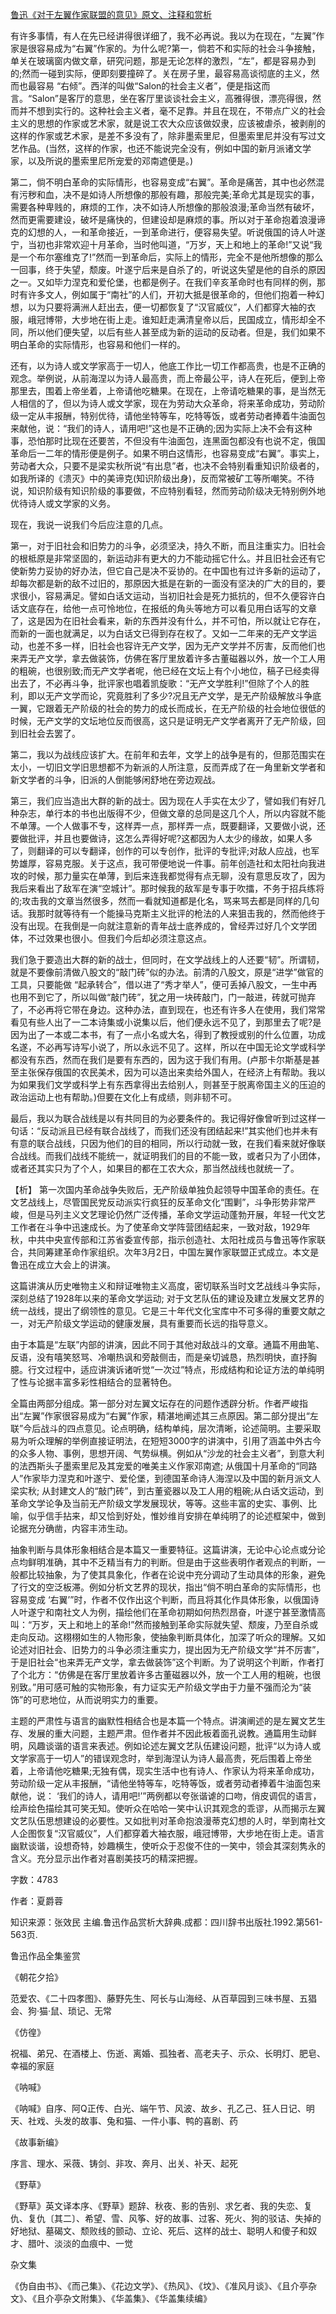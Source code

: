 [鲁迅《对于左翼作家联盟的意见》原文、注释和赏析](https://www.vrrw.net/wx/9627.html)

有许多事情，有人在先已经讲得很详细了，我不必再说。我以为在现在，“左翼”作家是很容易成为“右翼”作家的。为什么呢?第一，倘若不和实际的社会斗争接触，单关在玻璃窗内做文章，研究问题，那是无论怎样的激烈，“左”，都是容易办到的;然而一碰到实际，便即刻要撞碎了。关在房子里，最容易高谈彻底的主义，然而也最容易 “右倾”。西洋的叫做“Salon的社会主义者”，便是指这而言。“Salon”是客厅的意思，坐在客厅里谈谈社会主义，高雅得很，漂亮得很，然而并不想到实行的。这种社会主义者，毫不足靠。并且在现在，不带点广义的社会主义的思想的作家或艺术家，就是说工农大众应该做奴隶，应该被虐杀，被剥削的这样的作家或艺术家，是差不多没有了，除非墨索里尼，但墨索里尼并没有写过文艺作品。(当然，这样的作家，也还不能说完全没有，例如中国的新月派诸文学家，以及所说的墨索里尼所宠爱的邓南遮便是。)

第二，倘不明白革命的实际情形，也容易变成“右翼”。革命是痛苦，其中也必然混有污秽和血，决不是如诗人所想像的那般有趣，那般完美;革命尤其是现实的事，需要各种卑贱的，麻烦的工作，决不如诗人所想像的那般浪漫;革命当然有破坏，然而更需要建设，破坏是痛快的，但建设却是麻烦的事。所以对于革命抱着浪漫谛克的幻想的人，一和革命接近，一到革命进行，便容易失望。听说俄国的诗人叶遂宁，当初也非常欢迎十月革命，当时他叫道，“万岁，天上和地上的革命!”又说“我是一个布尔塞维克了!”然而一到革命后，实际上的情形，完全不是他所想像的那么一回事，终于失望，颓废。叶遂宁后来是自杀了的，听说这失望是他的自杀的原因之一。又如毕力涅克和爱伦堡，也都是例子。在我们辛亥革命时也有同样的例，那时有许多文人，例如属于“南社”的人们，开初大抵是很革命的，但他们抱着一种幻想，以为只要将满洲人赶出去，便一切都恢复了“汉官威仪”，人们都穿大袖的衣服，峨冠博带，大步地在街上走。谁知赶走满清皇帝以后，民国成立，情形却全不同，所以他们便失望，以后有些人甚至成为新的运动的反动者。但是，我们如果不明白革命的实际情形，也容易和他们一样的。

还有，以为诗人或文学家高于一切人，他底工作比一切工作都高贵，也是不正确的观念。举例说，从前海涅以为诗人最高贵，而上帝最公平，诗人在死后，便到上帝那里去，围着上帝坐着，上帝请他吃糖果。在现在，上帝请吃糖果的事，是当然无人相信的了，但以为诗人或文学家，现在为劳动大众革命，将来革命成功，劳动阶级一定从丰报酬，特别优待，请他坐特等车，吃特等饭，或者劳动者捧着牛油面包来献他，说：“我们的诗人，请用吧!”这也是不正确的;因为实际上决不会有这种事，恐怕那时比现在还要苦，不但没有牛油面包，连黑面包都没有也说不定，俄国革命后一二年的情形便是例子。如果不明白这情形，也容易变成“右翼”。事实上，劳动者大众，只要不是梁实秋所说“有出息”者，也决不会特别看重知识阶级者的，如我所译的《溃灭》中的美谛克(知识阶级出身)，反而常被矿工等所嘲笑。不待说，知识阶级有知识阶级的事要做，不应特别看轻，然而劳动阶级决无特别例外地优待诗人或文学家的义务。

现在，我说一说我们今后应注意的几点。

第一，对于旧社会和旧势力的斗争，必须坚决，持久不断，而且注重实力。旧社会的根柢原是非常坚固的，新运动非有更大的力不能动摇它什么。并且旧社会还有它使新势力妥协的好办法，但它自己是决不妥协的。在中国也有过许多新的运动了，却每次都是新的敌不过旧的，那原因大抵是在新的一面没有坚决的广大的目的，要求很小，容易满足。譬如白话文运动，当初旧社会是死力抵抗的，但不久便容许白话文底存在，给他一点可怜地位，在报纸的角头等地方可以看见用白话写的文章了，这是因为在旧社会看来，新的东西并没有什么，并不可怕，所以就让它存在，而新的一面也就满足，以为白话文已得到存在权了。又如一二年来的无产文学运动，也差不多一样，旧社会也容许无产文学，因为无产文学并不厉害，反而他们也来弄无产文学，拿去做装饰，仿佛在客厅里放着许多古董磁器以外，放一个工人用的粗碗，也很别致;而无产文学者呢，他已经在文坛上有个小地位，稿子已经卖得出去了，不必再斗争，批评家也唱着凯旋歌：“无产文学胜利!”但除了个人的胜利，即以无产文学而论，究竟胜利了多少?况且无产文学，是无产阶级解放斗争底一翼，它跟着无产阶级的社会的势力的成长而成长，在无产阶级的社会地位很低的时候，无产文学的文坛地位反而很高，这只是证明无产文学者离开了无产阶级，回到旧社会去罢了。

第二，我以为战线应该扩大。在前年和去年，文学上的战争是有的，但那范围实在太小，一切旧文学旧思想都不为新派的人所注意，反而弄成了在一角里新文学者和新文学者的斗争，旧派的人倒能够闲舒地在旁边观战。

第三，我们应当造出大群的新的战士。因为现在人手实在太少了，譬如我们有好几种杂志，单行本的书也出版得不少，但做文章的总同是这几个人，所以内容就不能不单薄。一个人做事不专，这样弄一点，那样弄一点，既要翻译，又要做小说，还要做批评，并且也要做诗，这怎么弄得好呢?这都因为人太少的缘故，如果人多了，则翻译的可以专翻译，创作的可以专创作，批评的专批评;对敌人应战，也军势雄厚，容易克服。关于这点，我可带便地说一件事。前年创造社和太阳社向我进攻的时候，那力量实在单薄，到后来连我都觉得有点无聊，没有意思反攻了，因为我后来看出了敌军在演“空城计”。那时候我的敌军是专事于吹擂，不务于招兵练将的;攻击我的文章当然很多，然而一看就知道都是化名，骂来骂去都是同样的几句话。我那时就等待有一个能操马克斯主义批评的枪法的人来狙击我的，然而他终于没有出现。在我倒是一向就注意新的青年战士底养成的，曾经弄过好几个文学团体，不过效果也很小。但我们今后却必须注意这点。

我们急于要造出大群的新的战士，但同时，在文学战线上的人还要“韧”。所谓韧，就是不要像前清做八股文的“敲门砖”似的办法。前清的八股文，原是“进学”做官的工具，只要能做 “起承转合”，借以进了“秀才举人”，便可丢掉八股文，一生中再也用不到它了，所以叫做“敲门砖”，犹之用一块砖敲门，门一敲进，砖就可抛弃了，不必再将它带在身边。这种办法，直到现在，也还有许多人在使用，我们常常看见有些人出了一二本诗集或小说集以后，他们便永远不见了，到那里去了呢?是因为出了一本或二本书，有了一点小名或大名，得到了教授或别的什么位置，功成名遂，不必再写诗写小说了，所以永远不见了。这样，所以在中国无论文学或科学都没有东西，然而在我们是要有东西的，因为这于我们有用。(卢那卡尔斯基是甚至主张保存俄国的农民美术，因为可以造出来卖给外国人，在经济上有帮助。我以为如果我们文学或科学上有东西拿得出去给别人，则甚至于脱离帝国主义的压迫的政治运动上也有帮助。)但要在文化上有成绩，则非韧不可。

最后，我以为联合战线是以有共同目的为必要条件的。我记得好像曾听到过这样一句话：“反动派且已经有联合战线了，而我们还没有团结起来!”其实他们也并未有有意的联合战线，只因为他们的目的相同，所以行动就一致，在我们看来就好像联合战线。而我们战线不能统一，就证明我们的目的不能一致，或者只为了小团体，或者还其实只为了个人，如果目的都在工农大众，那当然战线也就统一了。



【析】 第一次国内革命战争失败后，无产阶级单独负起领导中国革命的责任。在文艺战线上，尽管国民党反动派实行疯狂的反革命文化“围剿”，斗争形势非常严峻，但是马列主义文艺理论仍然广泛传播，革命文学运动蓬勃开展，年轻一代文艺工作者在斗争中迅速成长。为了使革命文学阵营团结起来，一致对敌，1929年秋，中共中央宣传部和江苏省委宣传部，指示创造社、太阳社成员与鲁迅等作家联合，共同筹建革命作家组织。次年3月2日，中国左翼作家联盟正式成立。本文是鲁迅在成立大会上的讲演。

这篇讲演从历史唯物主义和辩证唯物主义高度，密切联系当时文艺战线斗争实际，深刻总结了1928年以来的革命文学运动; 对于文艺队伍的建设及建立发展文艺界的统一战线，提出了纲领性的意见。它是三十年代文化宝库中不可多得的重要文献之一，对无产阶级文学运动的健康发展，具有重要而长远的指导意义。

由于本篇是“左联”内部的讲演，因此不同于其他对敌战斗的文章。通篇不用曲笔、反语，没有嘻笑怒骂、冷嘲热讽和旁敲侧击，而是亲切诚恳，热烈明快，直抒胸臆。行文过程中，适应讲演诉诸听觉“一次过”特点，形成结构和论证方法的单纯明了性与论据丰富多彩性相结合的显著特色。

全篇由两部分组成。第一部分对左翼文坛存在的问题作透辟分析。作者严峻指出“左翼”作家很容易成为“右翼”作家，精湛地阐述其三点原因。第二部分提出“左联”今后战斗的四点意见。论点明确，结构单纯，层次清晰，论述简明。主要采取易为听众理解的举例直接证明法，在短短3000字的讲演中，引用了涵盖中外古今的众多人物、事例，思想开阔、气势纵横。例如从“沙龙的社会主义者”，到意大利的法西斯头子墨索里尼及其宠爱的唯美主义作家邓南遮; 从俄国十月革命的“同路人”作家毕力涅克和叶遂宁、爱伦堡，到德国革命诗人海涅以及中国的新月派文人梁实秋; 从封建文人的“敲门砖”，到古董瓷器以及工人用的粗碗;从白话文运动，到革命文学论争及当前无产阶级文学发展现状，等等。这些丰富的史实、事例、比喻，似乎信手拈来，却又恰到好处，惟妙维肖安排在单纯明了的论述框架中，做到论据充分确凿，内容丰沛生动。

抽象判断与具体形象相结合是本篇又一重要特征。这篇讲演，无论中心论点或分论点均鲜明准确，其中不乏精当有力的判断。但是由于这些表明作者观点的判断，一般都比较抽象，为了使其具象化，作者在论说中充分调动了生动具体的形象，避免了行文的空泛板滞。例如分析文艺界的现状，指出“倘不明白革命的实际情形，也容易变成 ‘右翼’”时，作者不仅作出这个判断，而且将其化作具体形象，以俄国诗人叶遂宁和南社文人为例，描绘他们在革命初期如何热烈昂奋，叶遂宁甚至激情高叫：“万岁，天上和地上的革命!”然而接触到革命实际就失望、颓废，乃至自杀或走向反动。这栩栩如生的人物形象，使抽象判断具体化，加深了听众的理解。又如论述对旧社会、旧势力的斗争必须注重实力，提出因为无产阶级文学“并不厉害”，于是旧社会“也来弄无产文学，拿去做装饰”这个判断。为了说明这个判断，作者打了个北方：“仿佛是在客厅里放着许多古董磁器以外，放一个工人用的粗碗，也很别致。”用可感可触的实物形象，有力证实无产阶级文学由于力量不强而沦为“装饰”的可悲地位，从而说明实力的重要。

主题的严肃性与语言的幽默性相结合也是本篇一个特点。讲演阐述的是左翼文艺生存、发展的重大问题，主题严肃。但作者并不因此板着面孔说教。通篇用生动鲜明，风趣谈谐的语言来表述。例如论述左翼文艺队伍建设问题，批评“以为诗人或文学家高于一切人”的错误观念时，举到海涅认为诗人最高贵，死后围着上帝坐着，上帝请他吃糖果;无独有偶，现实生活中也有诗人、作家认为将来革命成功，劳动阶级一定从丰报酬，“请他坐特等车，吃特等饭，或者劳动者捧着牛油面包来献他，说： ‘我们的诗人，请用吧!’”两例都以夸张谐谑的口吻，俏皮调侃的语言，绘声绘色描绘其可笑无知。使听众在哈哈一笑中认识其观念的乖谬，从而揭示左翼文艺队伍思想建设的必要性。又如批判对革命抱浪漫蒂克幻想的人时，举到南社文人企图恢复“汉官威仪”，人们都穿着大袖衣服，峨冠博带，大步地在街上走。语言幽默谈谐，设想奇特，妙趣横生，使听众于忍俊不住的一笑中，领会其深刻隽永的含义。充分显示出作者对喜剧美技巧的精深把握。

字数：4783

作者：夏爵蓉

知识来源：张效民 主编.鲁迅作品赏析大辞典.成都：四川辞书出版社.1992.第561-563页.

鲁迅作品全集鉴赏

《朝花夕拾》

范爱农、《二十四孝图》、藤野先生、阿长与山海经、从百草园到三味书屋、五猖会、狗·猫·鼠、琐记、无常

《仿徨》

祝福、弟兄、在酒楼上、伤逝、离婚、孤独者、高老夫子、示众、长明灯、肥皂、幸福的家庭

《呐喊》

《呐喊》自序、阿Q正传、白光、端午节、风波、故乡、孔乙己、狂人日记、明天、社戏、头发的故事、兔和猫、一件小事、鸭的喜剧、药

《故事新编》

序言、理水、采薇、铸剑、非攻、奔月、出关、补天、起死

《野草》

《野草》英文译本序、《野草》题辞、秋夜、影的告别、求乞者、我的失恋、复仇、复仇〔其二〕、希望、雪、风筝、好的故事、过客、死火、狗的驳诘、失掉的好地狱、墓碣文、颓败线的颤动、立论、死后、这样的战士、聪明人和傻子和奴才、腊叶、淡淡的血痕中、一觉

杂文集

《伪自由书》、《而己集》、《花边文学》、《热风》、《坟》、《准风月谈》、《且介亭杂文》、《且介亭杂文附集》、《华盖集》、《华盖集续编》

